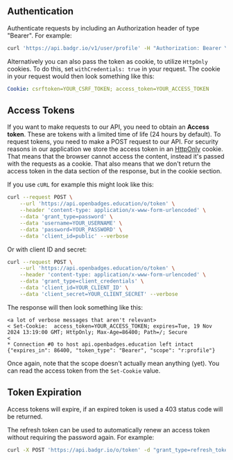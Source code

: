 ## Authentication

Authenticate requests by including an Authorization header of type "Bearer".  For example:

```bash
curl 'https://api.badgr.io/v1/user/profile' -H "Authorization: Bearer YOURACCESSTOKEN"
```

Alternatively you can also pass the token as cookie, to utilize `HttpOnly`  cookies.
To do this, set `withCredentials: true` in your request.
The cookie in your request would then look something like this:
```yaml
Cookie: csrftoken=YOUR_CSRF_TOKEN; access_token=YOUR_ACCESS_TOKEN
```

## Access Tokens

If you want to make requests to our API, you need to obtain an **Access token**.
These are tokens with a limited time of life (24 hours by default). To request tokens, you need to make a POST request to our API.
For security reasons in our application we store the access token in an [HttpOnly](https://owasp.org/www-community/HttpOnly) cookie.
That means that the browser cannot access the content, instead it's passed with the requests as a cookie.
That also means that we don't return the access token in the data section of the response, but in the cookie section.

If you use `cURL` for example this might look like this:
```bash
curl --request POST \
    --url 'https://api.openbadges.education/o/token' \
    --header 'content-type: application/x-www-form-urlencoded' \
    --data 'grant_type=password' \
    --data 'username=YOUR_USERNAME' \
    --data 'password=YOUR_PASSWORD' \
    --data 'client_id=public' --verbose
```

Or with client ID and secret:
```bash
curl --request POST \
    --url 'https://api.openbadges.education/o/token' \
    --header 'content-type: application/x-www-form-urlencoded' \
    --data 'grant_type=client_credentials' \
    --data 'client_id=YOUR_CLIENT_ID' \
    --data 'client_secret=YOUR_CLIENT_SECRET' --verbose
```

The response will then look something like this:
```text
<a lot of verbose messages that aren't relevant>
< Set-Cookie:  access_token=YOUR_ACCESS_TOKEN; expires=Tue, 19 Nov 2024 13:19:00 GMT; HttpOnly; Max-Age=86400; Path=/; Secure
< 
* Connection #0 to host api.openbadges.education left intact
{"expires_in": 86400, "token_type": "Bearer", "scope": "r:profile"}
```
Once again, note that the scope doesn't actually mean anything (yet).
You can read the access token from the `Set-Cookie` value.

## Token Expiration
Access tokens will expire, if an expired token is used a 403 status code will be returned.

The refresh token can be used to automatically renew an access token without requiring the password again.  For example:

```bash
curl -X POST 'https://api.badgr.io/o/token' -d "grant_type=refresh_token&refresh_token=YOURREFRESHTOKEN"
```
